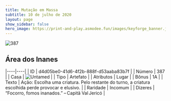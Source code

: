 ```yaml
---
title: Mutação em Massa
subtitle: 10 de julho de 2020
layout: page
show_sidebar: false
hero_image: https://print-and-play.asmodee.fun/images/keyforge_banner.jpg
---
```


![387](https://cdn.keyforgegame.com/media/card_front/pt/479_387_GR2MWV8439R5_pt.png)

## Área dos Inanes

|----|----|
| ID | d4d05be0-41d6-4f2b-888f-d53aaba83b7f |
| Número | 387 |
| Casa | ![Untamed](https://archonarcana.com/images/thumb/b/bd/Untamed.png/22px-Untamed.png "Indomados") |
| Tipo | Artefato |
| Atributos | Lugar |
| Bônus | 1A |
| Texto | Ação: Escolha uma criatura. Pelo restante do turno, a criatura escolhida perde provocar e elusivo. |
| Raridade | Incomum |
| Dizeres | “Focorro, fomos inanados.”  – Capitã Val Jericó |
